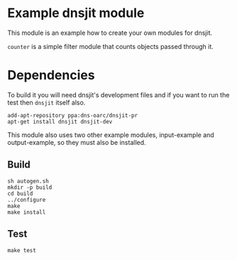 # Example dnsjit module

This module is an example how to create your own modules for dnsjit.

`counter` is a simple filter module that counts objects passed through it.

# Dependencies

To build it you will need dnsjit's development files and if you want to run
the test then `dnsjit` itself also.

```
add-apt-repository ppa:dns-oarc/dnsjit-pr
apt-get install dnsjit dnsjit-dev
```

This module also uses two other example modules, input-example and
output-example, so they must also be installed.

## Build

```
sh autogen.sh
mkdir -p build
cd build
../configure
make
make install
```

## Test

```
make test
```
